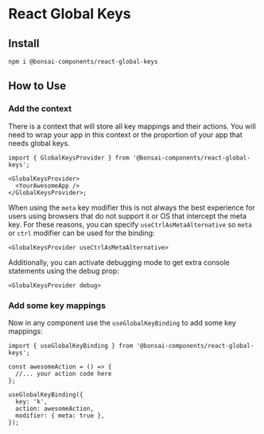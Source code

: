 # React Global Keys

## Install

```
npm i @bonsai-components/react-global-keys
```

## How to Use

### Add the context

There is a context that will store all key mappings and their actions. You will
need to wrap your app in this context or the proportion of your app that needs
global keys.

```tsx
import { GlobalKeysProvider } from '@bonsai-components/react-global-keys';

<GlobalKeysProvider>
  <YourAwesomeApp />
</GlobalKeysProvider>;
```

When using the `meta` key modifier this is not always the best experience
for users using browsers that do not support it or OS that intercept the meta
key. For these reasons, you can specify `useCtrlAsMetaAlternative` so `meta` or
`ctrl` modifier can be used for the binding:

```tsx
<GlobalKeysProvider useCtrlAsMetaAlternative>
```

Additionally, you can activate debugging mode to get extra console statements
using the debug prop:

```tsx
<GlobalKeysProvider debug>
```

### Add some key mappings

Now in any component use the `useGlobalKeyBinding` to add some key mappings:

```tsx
import { useGlobalKeyBinding } from '@bonsai-components/react-global-keys';

const awesomeAction = () => {
  //... your action code here
};

useGlobalKeyBinding({
  key: 'k',
  action: awesomeAction,
  modifier: { meta: true },
});
```
